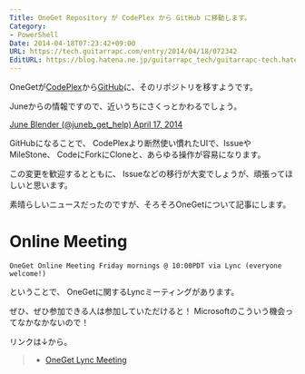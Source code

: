 ```yaml
---
Title: OneGet Repository が CodePlex から GitHub に移動します。
Category:
- PowerShell
Date: 2014-04-18T07:23:42+09:00
URL: https://tech.guitarrapc.com/entry/2014/04/18/072342
EditURL: https://blog.hatena.ne.jp/guitarrapc_tech/guitarrapc-tech.hatenablog.com/atom/entry/12921228815722194516
---
```


OneGetが[CodePlex](https://oneget.codeplex.com/)から[GitHub](https://github.com/OneGet/oneget)に、そのリポジトリを移すようです。

Juneからの情報ですので、近いうちにさくっとかわるでしょう。

[June Blender (@juneb_get_help) April 17, 2014](https://twitter.com/juneb_get_help/statuses/456917898016346112)

GitHubになることで、 CodePlexより断然使い慣れたUIで、IssueやMileStone、 CodeにForkにCloneと、あらゆる操作が容易になります。

この変更を歓迎するとともに、 Issueなどの移行が大変でしょうが、頑張ってほしいと思います。

素晴らしいニュースだったのですが、そろそろOneGetについて記事にします。

# Online Meeting


```
OneGet Online Meeting Friday mornings @ 10:00PDT via Lync (everyone welcome!)
```

ということで、 OneGetに関するLyncミーティングがあります。

ぜひ、ぜひ参加できる人は参加していただけると！ Microsoftのこういう機会ってなかなかないので！

リンクは↓から。

> - [OneGet Lync Meeting](https://join.microsoft.com/meet/garretts/HZ96LF57)
